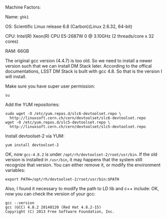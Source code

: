 Machine Factors:

Name: `ghk1`

OS: Scientific Linux release 6.8 (Carbon)(Linux 2.6.32, 64-bit)

CPU: Intel(R) Xeon(R) CPU E5-2687W 0 @ 3.10GHz (2 threads/core x 32 cores)

RAM: 66GB

The original gcc version (4.4.7) is too old. So we need to install a newer version such that we can install DM Stack later. According to the offical documentations, LSST DM Stack is built with gcc 4.8. So that is the version I will install.

Make sure you have super user permission:
```
su
```

Add the YUM repositories:
```
sudo wget -O /etc/yum.repos.d/slc6-devtoolset.repo \
  http://linuxsoft.cern.ch/cern/devtoolset/slc6-devtoolset.repo
wget -O /etc/yum.repos.d/slc5-devtoolset.repo \
  http://linuxsoft.cern.ch/cern/devtoolset/slc5-devtoolset.repo
```

Install devtoolset-2 via YUM:
```
yum install devtoolset-2
```

OK, now `gcc-4.8.2` is under `/opt/rh/devtoolset-2/root/usr/bin`. If the old version is installed in `/usr/bin`, it may happens that the system still recognize that version. You can either remove it, or modify the environment variables:
```
export PATH=/opt/rh/devtoolset-2/root/usr/bin:$PATH
```

Also, I found it necessary to modify the path to LD lib and c++ include:
OK, now you can check the version of your gcc:
```
gcc --version
gcc (GCC) 4.8.2 20140120 (Red Hat 4.8.2-15)
Copyright (C) 2013 Free Software Foundation, Inc.
```
